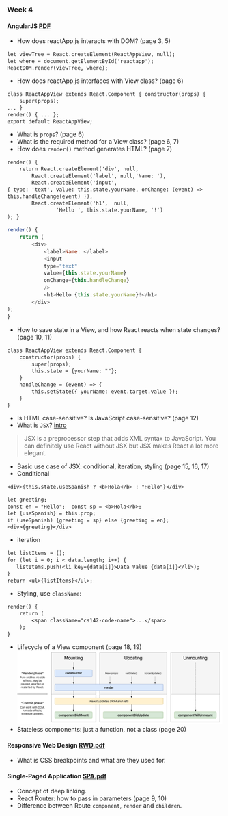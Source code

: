 ### Week 4

#### AngularJS [PDF](ReactJS.pdf)
* How does reactApp.js interacts with DOM? (page 3, 5)

```
let viewTree = React.createElement(ReactAppView, null);
let where = document.getElementById('reactapp');
ReactDOM.render(viewTree, where);
```

* How does reactApp.js interfaces with View class? (page 6)

```
class ReactAppView extends React.Component { constructor(props) {
    super(props);
... }
render() { ... };
export default ReactAppView;
```

* What is `props`? (page 6)
* What is the required method for a View class? (page 6, 7)
* How does `render()` method generates HTML? (page 7)

```
render() {
    return React.createElement('div', null,
        React.createElement('label', null,'Name: '),
        React.createElement('input',
{ type: 'text', value: this.state.yourName, onChange: (event) => this.handleChange(event) }),
        React.createElement('h1',  null,
                'Hello ', this.state.yourName, '!')
); }

```

```JavaScript
render() {
    return (
        <div>
            <label>Name: </label>
            <input
            type="text"
            value={this.state.yourName}
            onChange={this.handleChange}
            />
            <h1>Hello {this.state.yourName}!</h1>
        </div>
);
}
```


* How to save state in a View, and how React reacts when state changes? (page 10, 11)

```
class ReactAppView extends React.Component {
    constructor(props) {
        super(props);
        this.state = {yourName: ""};
    }
    handleChange = (event) => {
        this.setState({ yourName: event.target.value });
    }
}
```

* Is HTML case-sensitive? Is JavaScript case-sensitive? (page 12)
* What is `JSX`? [intro](http://buildwithreact.com/tutorial/jsx)
> JSX is a preprocessor step that adds XML syntax to JavaScript. You can definitely use React without JSX but JSX makes React a lot more elegant.

* Basic use case of JSX: conditional, iteration, styling (page 15, 16, 17)
* Conditional

```
<div>{this.state.useSpanish ? <b>Hola</b> : "Hello"}</div>
```

```
let greeting;
const en = "Hello";  const sp = <b>Hola</b>;
let {useSpanish} = this.prop;
if (useSpanish) {greeting = sp} else {greeting = en};
<div>{greeting}</div>
```

* iteration
```
let listItems = [];
for (let i = 0; i < data.length; i++) {
   listItems.push(<li key={data[i]}>Data Value {data[i]}</li>);
}
return <ul>{listItems}</ul>;
```

* Styling, use `className`:

```
render() {
    return (
        <span className="cs142-code-name">...</span>
    );
}
```
* Lifecycle of a View component (page 18, 19)
![alt-text](../assets/lifecycle.png)
* Stateless components: just a function, not a class (page 20)

#### Responsive Web Design [RWD.pdf](RWD.pdf)
* What is CSS breakpoints and what are they used for.

#### Single-Paged Application [SPA.pdf](SPA.pdf)
* Concept of deep linking.
* React Router: how to pass in parameters (page 9, 10)
* Difference between Route `component`, `render` and `children`.
